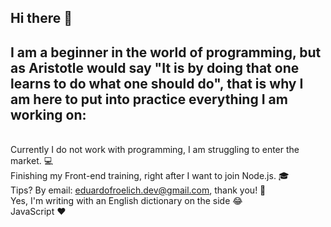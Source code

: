 ## Hi there 👋

## I am a beginner in the world of programming, but as Aristotle would say "It is by doing that one learns to do what one should do", that is why I am here to put into practice everything I am working on:

<br/> Currently I do not work with programming, I am struggling to enter the market. 💻
<br/> Finishing my Front-end training, right after I want to join Node.js. 🎓
<br/> Tips? By email: eduardofroelich.dev@gmail.com, thank you! 💬
<br/> Yes, I'm writing with an English dictionary on the side 😂
<br/> JavaScript ❤️ 
